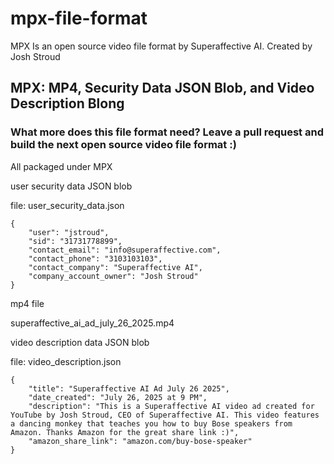 # mpx-file-format
MPX Is an open source video file format by Superaffective AI. Created by Josh Stroud

## MPX: MP4, Security Data JSON Blob, and Video Description Blong

### What more does this file format need? Leave a pull request and build the next open source video file format :)

All packaged under MPX

user security data JSON blob

file: user_security_data.json
```
{
    "user": "jstroud",
    "sid": "31731778899",
    "contact_email": "info@superaffective.com",
    "contact_phone": "3103103103",
    "contact_company": "Superaffective AI",
    "company_account_owner": "Josh Stroud"
}
```

mp4 file

superaffective_ai_ad_july_26_2025.mp4

video description data JSON blob

file: video_description.json

```
{
    "title": "Superaffective AI Ad July 26 2025",
    "date_created": "July 26, 2025 at 9 PM",
    "description": "This is a Superaffective AI video ad created for YouTube by Josh Stroud, CEO of Superaffective AI. This video features a dancing monkey that teaches you how to buy Bose speakers from Amazon. Thanks Amazon for the great share link :)",
    "amazon_share_link": "amazon.com/buy-bose-speaker"
}
```
